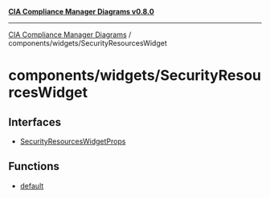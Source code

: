 [**CIA Compliance Manager Diagrams v0.8.0**](../../../README.md)

***

[CIA Compliance Manager Diagrams](../../../modules.md) / components/widgets/SecurityResourcesWidget

# components/widgets/SecurityResourcesWidget

## Interfaces

- [SecurityResourcesWidgetProps](interfaces/SecurityResourcesWidgetProps.md)

## Functions

- [default](functions/default.md)
